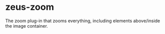 # zeus-zoom
The zoom plug-in that zooms everything, including elements above/inside the image container.
